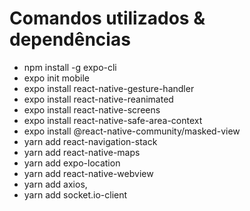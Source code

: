 # Comandos utilizados & dependências

* npm install -g expo-cli
* expo init mobile
* expo install react-native-gesture-handler
* expo install react-native-reanimated
* expo install react-native-screens 
* expo install react-native-safe-area-context 
* expo install @react-native-community/masked-view
* yarn add react-navigation-stack 
* yarn add react-native-maps
* yarn add expo-location
* yarn add react-native-webview
* yarn add axios,
* yarn add socket.io-client

